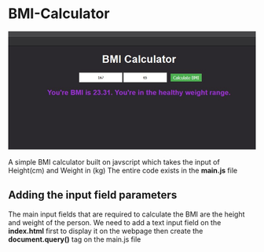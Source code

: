 # BMI-Calculator

<img src="styles/cover.jpg">

 A simple BMI calculator built on javscript which takes the input of Height(cm) and Weight in (kg)
 The entire code exists in the **main.js** file 

## Adding the input field parameters
The main input fields that are required to calculate the BMI are the height and weight of the person.
We need to add a text input field on the **index.html** first to display it on the webpage then create the
**document.query()** tag on the main.js file
